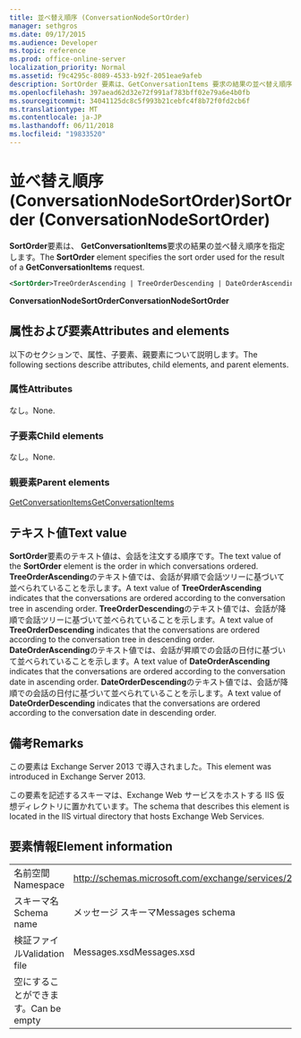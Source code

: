```yaml
---
title: 並べ替え順序 (ConversationNodeSortOrder)
manager: sethgros
ms.date: 09/17/2015
ms.audience: Developer
ms.topic: reference
ms.prod: office-online-server
localization_priority: Normal
ms.assetid: f9c4295c-8089-4533-b92f-2051eae9afeb
description: SortOrder 要素は、GetConversationItems 要求の結果の並べ替え順序を指定します。
ms.openlocfilehash: 397aead62d32e72f991af783bff02e79a6e4b0fb
ms.sourcegitcommit: 34041125dc8c5f993b21cebfc4f8b72f0fd2cb6f
ms.translationtype: MT
ms.contentlocale: ja-JP
ms.lasthandoff: 06/11/2018
ms.locfileid: "19833520"
---
```

# <a name="sortorder-conversationnodesortorder"></a><span data-ttu-id="1b624-103">並べ替え順序 (ConversationNodeSortOrder)</span><span class="sxs-lookup"><span data-stu-id="1b624-103">SortOrder (ConversationNodeSortOrder)</span></span>

<span data-ttu-id="1b624-104">**SortOrder**要素は、 **GetConversationItems**要求の結果の並べ替え順序を指定します。</span><span class="sxs-lookup"><span data-stu-id="1b624-104">The **SortOrder** element specifies the sort order used for the result of a **GetConversationItems** request.</span></span> 
  
```XML
<SortOrder>TreeOrderAscending | TreeOrderDescending | DateOrderAscending | DateOrderDescending</SortOrder>
```

 <span data-ttu-id="1b624-105">**ConversationNodeSortOrder**</span><span class="sxs-lookup"><span data-stu-id="1b624-105">**ConversationNodeSortOrder**</span></span>
## <a name="attributes-and-elements"></a><span data-ttu-id="1b624-106">属性および要素</span><span class="sxs-lookup"><span data-stu-id="1b624-106">Attributes and elements</span></span>

<span data-ttu-id="1b624-107">以下のセクションで、属性、子要素、親要素について説明します。</span><span class="sxs-lookup"><span data-stu-id="1b624-107">The following sections describe attributes, child elements, and parent elements.</span></span>
  
### <a name="attributes"></a><span data-ttu-id="1b624-108">属性</span><span class="sxs-lookup"><span data-stu-id="1b624-108">Attributes</span></span>

<span data-ttu-id="1b624-109">なし。</span><span class="sxs-lookup"><span data-stu-id="1b624-109">None.</span></span>
  
### <a name="child-elements"></a><span data-ttu-id="1b624-110">子要素</span><span class="sxs-lookup"><span data-stu-id="1b624-110">Child elements</span></span>

<span data-ttu-id="1b624-111">なし。</span><span class="sxs-lookup"><span data-stu-id="1b624-111">None.</span></span>
  
### <a name="parent-elements"></a><span data-ttu-id="1b624-112">親要素</span><span class="sxs-lookup"><span data-stu-id="1b624-112">Parent elements</span></span>

[<span data-ttu-id="1b624-113">GetConversationItems</span><span class="sxs-lookup"><span data-stu-id="1b624-113">GetConversationItems</span></span>](getconversationitems.md)
  
## <a name="text-value"></a><span data-ttu-id="1b624-114">テキスト値</span><span class="sxs-lookup"><span data-stu-id="1b624-114">Text value</span></span>

<span data-ttu-id="1b624-115">**SortOrder**要素のテキスト値は、会話を注文する順序です。</span><span class="sxs-lookup"><span data-stu-id="1b624-115">The text value of the **SortOrder** element is the order in which conversations ordered.</span></span> <span data-ttu-id="1b624-116">**TreeOrderAscending**のテキスト値では、会話が昇順で会話ツリーに基づいて並べられていることを示します。</span><span class="sxs-lookup"><span data-stu-id="1b624-116">A text value of **TreeOrderAscending** indicates that the conversations are ordered according to the conversation tree in ascending order.</span></span> <span data-ttu-id="1b624-117">**TreeOrderDescending**のテキスト値では、会話が降順で会話ツリーに基づいて並べられていることを示します。</span><span class="sxs-lookup"><span data-stu-id="1b624-117">A text value of **TreeOrderDescending** indicates that the conversations are ordered according to the conversation tree in descending order.</span></span> <span data-ttu-id="1b624-118">**DateOrderAscending**のテキスト値では、会話が昇順での会話の日付に基づいて並べられていることを示します。</span><span class="sxs-lookup"><span data-stu-id="1b624-118">A text value of **DateOrderAscending** indicates that the conversations are ordered according to the conversation date in ascending order.</span></span> <span data-ttu-id="1b624-119">**DateOrderDescending**のテキスト値では、会話が降順での会話の日付に基づいて並べられていることを示します。</span><span class="sxs-lookup"><span data-stu-id="1b624-119">A text value of **DateOrderDescending** indicates that the conversations are ordered according to the conversation date in descending order.</span></span> 
  
## <a name="remarks"></a><span data-ttu-id="1b624-120">備考</span><span class="sxs-lookup"><span data-stu-id="1b624-120">Remarks</span></span>

<span data-ttu-id="1b624-121">この要素は Exchange Server 2013 で導入されました。</span><span class="sxs-lookup"><span data-stu-id="1b624-121">This element was introduced in Exchange Server 2013.</span></span>
  
<span data-ttu-id="1b624-122">この要素を記述するスキーマは、Exchange Web サービスをホストする IIS 仮想ディレクトリに置かれています。</span><span class="sxs-lookup"><span data-stu-id="1b624-122">The schema that describes this element is located in the IIS virtual directory that hosts Exchange Web Services.</span></span>
  
## <a name="element-information"></a><span data-ttu-id="1b624-123">要素情報</span><span class="sxs-lookup"><span data-stu-id="1b624-123">Element information</span></span>

|||
|:-----|:-----|
|<span data-ttu-id="1b624-124">名前空間</span><span class="sxs-lookup"><span data-stu-id="1b624-124">Namespace</span></span>  <br/> |http://schemas.microsoft.com/exchange/services/2006/messages  <br/> |
|<span data-ttu-id="1b624-125">スキーマ名</span><span class="sxs-lookup"><span data-stu-id="1b624-125">Schema name</span></span>  <br/> |<span data-ttu-id="1b624-126">メッセージ スキーマ</span><span class="sxs-lookup"><span data-stu-id="1b624-126">Messages schema</span></span>  <br/> |
|<span data-ttu-id="1b624-127">検証ファイル</span><span class="sxs-lookup"><span data-stu-id="1b624-127">Validation file</span></span>  <br/> |<span data-ttu-id="1b624-128">Messages.xsd</span><span class="sxs-lookup"><span data-stu-id="1b624-128">Messages.xsd</span></span>  <br/> |
|<span data-ttu-id="1b624-129">空にすることができます。</span><span class="sxs-lookup"><span data-stu-id="1b624-129">Can be empty</span></span>  <br/> ||
   

